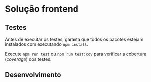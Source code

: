 # Solução frontend

## Testes

Antes de executar os testes, garanta que todos os pacotes estejam instalados com executando `npm install`.

Execute `npm run test` ou `npm run test:cov` para verificar a cobertura (_coverage_) dos testes.

## Desenvolvimento

<!-- TODO: doc front dev -->
